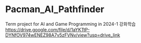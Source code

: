 # Pacman_AI_Pathfinder
Term project for AI and Game Programming in 2024-1
강화학습 https://drive.google.com/file/d/1aYKTtP-DYNfOV974wENEZ98A7v5zFVNv/view?usp=drive_link
